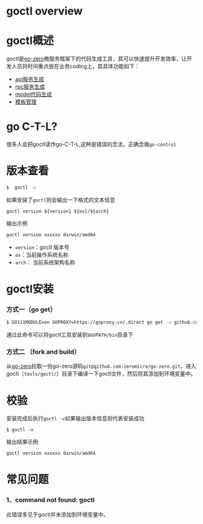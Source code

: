 # goctl overview

# goctl概述


goctl是[go-zero](https://github.com/zeromico/go-zero)微服务框架下的代码生成工具，其可以快速提升开发效率，让开发人员将时间重点放在业务coding上，其具体功能如下：


- [api服务生成](https://www.yuque.com/zeromicro/go-zero/ppnpng)
- [rpc服务生成](https://www.yuque.com/zeromicro/go-zero/hlxlbt)
- [model代码生成](https://www.yuque.com/zeromicro/go-zero/nkg20f)
- [模板管理](https://www.yuque.com/zeromicro/go-zero/mkpuit)



# go C-T-L?


很多人会把goctl读作go-C-T-L,这种是错误的念法，正确念做`go-control`


# 版本查看


```bash
$  goctl -v
```


如果安装了`goctl`则会输出一下格式的文本信息


```
goctl version ${version} ${os}/${arch}
```


输出示例


```bash
goctl version xxxxxx darwin/amd64
```


- `version`：goctl 版本号
- `os`：当前操作系统名称
- `arch`： 当前系统架构名称



# goctl安装


### 方式一（go get）


```bash
$ GO111MODULE=on GOPROXY=https://goproxy.cn/,direct go get -u github.com/zeromicro/go-zero/tools/goctl@latest
```


通过此命令可以将goctl工具安装到`$GOPATH/bin`目录下


### 方式二 （fork and build）


从[go-zero](https://github.com/zeromicro/go-zero)拉取一份go-zero源码`git@github.com:zeromicro/go-zero.git`，进入goctl（`tools/goctl/`）目录下编译一下goctl文件，然后将其添加到环境变量中。


# 校验


安装完成后执行`goctl -v`如果输出版本信息则代表安装成功


```
$ goctl -v
```


输出结果示例


```bash
goctl version xxxxxx darwin/amd64
```


# 常见问题


### 1、command not found: goctl


此错误多见于goctl并未添加到环境变量中。


<Vssue title="goctloverview" />
